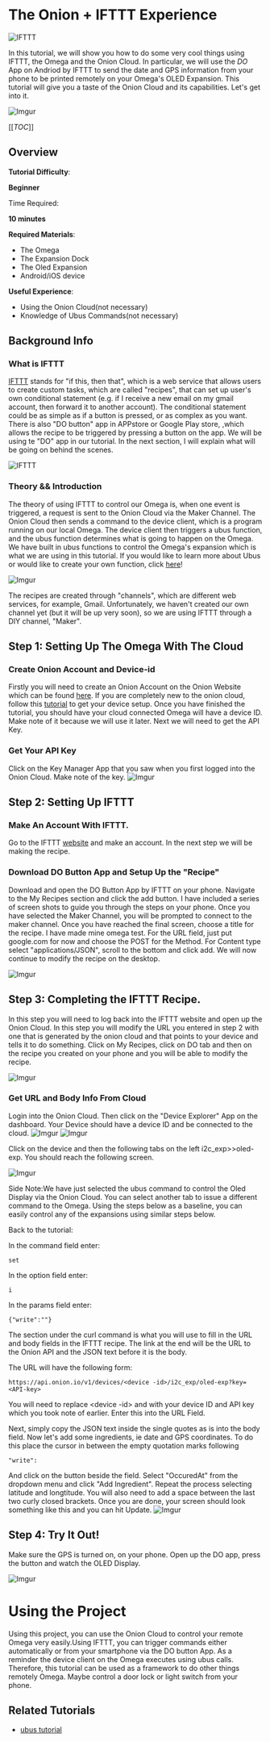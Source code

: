 # The Onion + IFTTT Experience

![IFTTT](http://marketingland.com/wp-content/ml-loads/2012/09/ifttt-logo.jpg)

In this tutorial, we will show you how to do some very cool things using IFTTT, the Omega and the Onion Cloud. In particular, we will use the _DO_ App on Andriod by IFTTT to send the date 
and GPS information from your phone to be printed remotely on your Omega's OLED Expansion. This tutorial will give you a taste of the Onion Cloud and its capabilities. Let's get into it.

![Imgur](http://i.imgur.com/I9kalcg.gifv)

[[_TOC_]]

[//]: # (Overview)

## Overview 

**Tutorial Difficulty**:

**Beginner**

Time Required:

**10 minutes**

**Required Materials**:
* The Omega
* The Expansion Dock 
* The Oled Expansion
* Android/iOS device

**Useful Experience**:
* Using the Onion Cloud(not necessary)
* Knowledge of Ubus Commands(not necessary)

## Background Info

[//]: # (What is IFTTT)

### What is IFTTT

[IFTTT](https://en.wikipedia.org/wiki/IFTTT) stands for "if this, then that", which is a web service that allows users to create custom tasks, which are called "recipes", that can set up 
user's own conditional statement (e.g. if I receive a new email on my gmail account, then forward it to another account). The conditional statement could be as simple as if a button is 
pressed, or as complex as you want. There is also "DO button" app in APPstore or Google Play store, ,which allows the recipe to be triggered by pressing a button on the app. We will be using te "DO" app in our tutorial.
 In the next section, I will explain what will be going on behind the scenes. 

![IFTTT](http://marketingland.com/wp-content/ml-loads/2012/09/ifttt-logo.jpg)

[//]: # (Theory && Introduction)

### Theory && Introduction

The theory of using IFTTT to control our Omega is, when one event is triggered, a request is sent to the Onion Cloud via the Maker Channel. The Onion Cloud then sends a command
to the device client, which is a program running on our local Omega. The device client then triggers a ubus function, and the ubus function determines what is going to happen on the Omega.
We have built in ubus functions to control the Omega's expansion which is what we are using in this tutorial. If you would like to learn more about Ubus or would like to create your own 
function, click [here](https://wiki.onion.io/Tutorials/OpenWRT%20Tutorials/UBUS_Tutorial/Part1_Ubus_Intro)!

![Imgur](http://i.imgur.com/Un7BqbI.png)

The recipes are created through "channels", which are different web services, for example, Gmail. Unfortunately, we haven't created our own channel yet (but it will be up very soon), 
so we are using IFTTT through a DIY channel, "Maker". 

[//]: # (The Steps)

## Step 1: Setting Up The Omega With The Cloud


### Create Onion Account and Device-id

Firstly you will need to create an Onion Account on the Onion Website which can be found [here](https://cloud.onion.io/). If you are completely new to the onion cloud, follow this [tutorial](https://wiki.onion.io/Documentation/Cloud/Steup-Omega-for-the-Onion-Cloud)
 to get your device setup. Once you have finished the tutorial, you should have your cloud connected Omega will have a device ID. Make note of it because we will use it later. Next we will need
 to get the API Key.
 
### Get Your API Key

Click on the Key Manager App that you saw when you first logged into the Onion Cloud. Make note of the key. 
![Imgur](http://i.imgur.com/Vq7jyYI.png)

[//]: # (Step 2)

## Step 2: Setting Up IFTTT

### Make An Account With IFTTT.

Go to the IFTTT [website](https://ifttt.com/) and make an account. In the next step we will be making the recipe.

### Download DO Button App and Setup Up the "Recipe"

Download and open the DO Button App by IFTTT on your phone. Navigate to the My Recipes section and click the add button. I have included a series of screen shots to guide you through
the steps on your phone. Once you have selected the Maker Channel, you will be prompted to connect to the maker channel. Once you have reached the final screen, choose a title for the recipe.
I have made mine omega test. For the URL field, just put google.com for now and choose the POST for the Method. For Content type select "applications/JSON", scroll to the bottom and click add. We will now continue to modify the recipe
on the desktop.

![Imgur](http://i.imgur.com/hl5VhxB.png)


[//]: # (Step 3)

## Step 3: Completing the IFTTT Recipe. 

In this step you will need to log back into the IFTTT website and open up the Onion Cloud. In this step you will modify the URL you entered in step 2 with one that is generated by the onion
cloud and that points to your device and tells it to do something. Click on My Recipes, click on DO tab and then on the recipe you created on your phone and you will be able to modify the recipe. 

![Imgur](http://i.imgur.com/aOjkVVa.png)


### Get URL and Body Info From Cloud

Login into the Onion Cloud. Then click on the "Device Explorer" App on the dashboard. Your Device should have a device ID and be connected to the cloud. 
![Imgur](http://i.imgur.com/wijbk2m.png)
![Imgur](http://i.imgur.com/fuSqa0h.png)


Click on the device and then the following tabs on the left i2c_exp&gt;&gt;oled-exp. You should reach the following screen.

![Imgur](http://i.imgur.com/hGtCfrl.png)

Side Note:We have just selected the ubus command to control the Oled Display via the Onion Cloud. You can select another tab to issue a different command to the Omega. Using the steps below as a baseline, you can easily control any of the expansions using similar steps below.  

Back to the tutorial:

In the command field enter:
```
set
```

In the option field enter:
```
i
```

In the params field enter:
```
{"write":""}
```

The section under the curl command is what you will use to fill in the URL and body fields in the IFTTT recipe. The link at the end will be the URL to the Onion API and the JSON text before
it is the body.

The URL will have the following form:
```
https://api.onion.io/v1/devices/<device -id>/i2c_exp/oled-exp?key=<API-key>
```

You will need to replace <device -id> and <API-key> with your device ID and API key which you took note of earlier. Enter this into the URL Field. 

Next, simply copy the JSON text inside the single quotes as is into the body field. Now let's add some ingredients, ie date and GPS coordinates. To do this place the cursor in between the empty quotation marks
following 
```
"write":
```
And click on the button beside the field. Select "OccuredAt" from the dropdown menu and click "Add Ingredient". Repeat the process selecting latitude and longtitude. You will also need
to add a space between the last two curly closed brackets. Once you are done, your screen should look something like this and you can hit Update. 
![Imgur](http://i.imgur.com/2NgR7i2.png)


[//]: # (Step 4)

## Step 4: Try It Out!

Make sure the GPS is turned on, on your phone. Open up the DO app, press the button and watch the OLED Display. 

![Imgur](http://i.imgur.com/bQnE4r6.jpg)

[//]: # (Using the Project)

# Using the Project

Using this project, you can use the Onion Cloud to control your remote Omega very easily.Using IFTTT, you can trigger commands either automatically or from your smartphone via the DO button App.
As a reminder the device client on the Omega executes using ubus calls. Therefore, this tutorial can be used as a framework to do other things remotely Omega. Maybe control a door lock or light 
switch from your phone. 

## Related Tutorials

* [ubus tutorial](https://wiki.onion.io/Tutorials/OpenWRT%20Tutorials/UBUS_Tutorial/Part1_Ubus_Intro)
